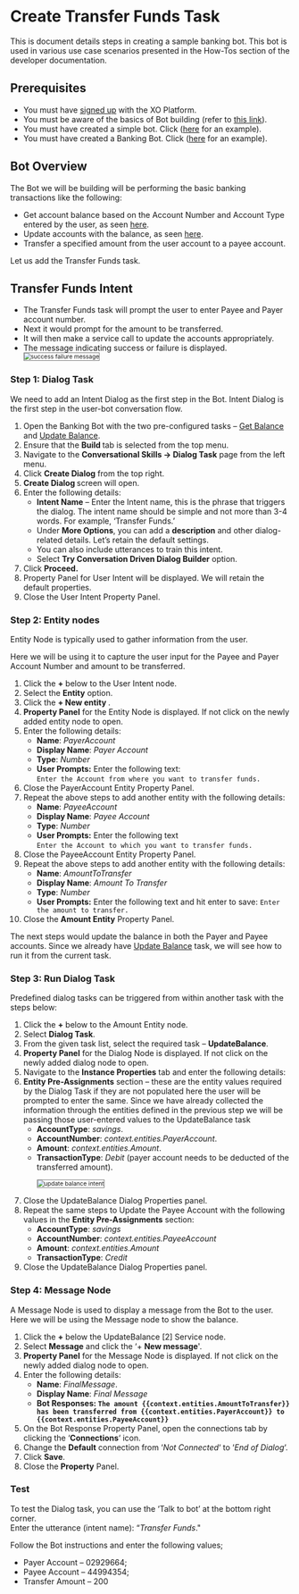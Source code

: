 # Create Transfer Funds Task

This is document details steps in creating a sample banking bot. This bot is used in various use case scenarios presented in the How-Tos section of the developer documentation.

## Prerequisites

<ul>
<li>You must have <a href="https://developer.kore.ai/docs/bots/getting-started/how-to-open-bot-builder/" target="_blank">signed up</a> with the XO Platform.

<li>You must be aware of the basics of Bot building (refer to <a href="https://developer.kore.ai/docs/bots/chatbot-overview/getting-started-bots/" target="_blank">this link</a>).

<li>You must have created a simple bot. Click (<a href="https://developer.kore.ai/docs/bots/chatbot-overview/creating-a-simple-bot/" target="_blank">here</a> for an example).

<li>You must have created a Banking Bot. Click (<a href="https://docsinternal-kore.github.io/docs/xo/how-tos/build-a-banking-assistant/design-conversation-skills/create-a-sample-banking-assistant/" target="_blank">here</a> for an example).
</li>
</ul>

## Bot Overview

The Bot we will be building will be performing the basic banking transactions like the following:

<ul>
<li>Get account balance based on the Account Number and Account Type entered by the user, as seen <a href="https://docsinternal-kore.github.io/docs/xo/how-tos/build-a-banking-assistant/design-conversation-skills/create-a-sample-banking-assistant/" target="_blank">here</a>.

<li>Update accounts with the balance, as seen <a href="https://docsinternal-kore.github.io/docs/xo/how-tos/build-a-banking-assistant/design-conversation-skills/create-balance-task/" target="_blank">here</a>.

<li>Transfer a specified amount from the user account to a payee account.
</li>
</ul>

Let us add the Transfer Funds task.


## Transfer Funds Intent


<ul>
<li>The Transfer Funds task will prompt the user to enter Payee and Payer account number.

<li>Next it would prompt for the amount to be transferred.

<li>It will then make a service call to update the accounts appropriately.

<li>The message indicating success or failure is displayed.</li>

<img src="../images/success-failure-message.png" alt="success failure message" title="success failure message" style="border: 1px solid gray; zoom:75%;"> 
</ul>

### Step 1: Dialog Task

We need to add an Intent Dialog as the first step in the Bot. Intent Dialog is the first step in the user-bot conversation flow.

<ol>
<li>Open the Banking Bot with the two pre-configured tasks – <a href="https://docsinternal-kore.github.io/docs/xo/how-tos/build-a-banking-assistant/design-conversation-skills/create-a-sample-banking-assistant/" target="_blank">Get Balance</a> and <a href="https://docsinternal-kore.github.io/docs/xo/how-tos/build-a-banking-assistant/design-conversation-skills/create-balance-task/" target="_blank">Update Balance</a>.

<li>Ensure that the <strong>Build </strong>tab is selected from the top menu.

<li>Navigate to the <strong>Conversational Skills -> Dialog Task</strong> page from the left menu.

<li>Click <strong>Create Dialog</strong> from the top right.

<li><strong>Create Dialog </strong>screen will open.

<li>Enter the following details: 
<ul>
<li><strong>Intent Name</strong> – Enter the Intent name, this is the phrase that triggers the dialog. The intent name should be simple and not more than 3-4 words. For example, ‘Transfer Funds.’
<li>Under <strong>More Options</strong>, you can add a <strong>description</strong> and other dialog-related details. Let’s retain the default settings.
<li>You can also include utterances to train this intent.</li> 
<li>Select <strong>Try Conversation Driven Dialog Builder</strong> option.</li></ul>

<li>Click <strong>Proceed.</strong>

<li>Property Panel for User Intent will be displayed. We will retain the default properties.
<li>Close the User Intent Property Panel.</li>
</ol>

### Step 2: Entity nodes

Entity Node is typically used to gather information from the user.

Here we will be using it to capture the user input for the Payee and Payer Account Number and amount to be transferred.

<ol>
<li>Click the <strong>+</strong> below to the User Intent node.
<li>Select the <strong>Entity</strong> option.
<li>Click the <strong>+ New entity </strong>.
<li><strong>Property Panel</strong> for the Entity Node is displayed. If not click on the newly added entity node to open.
<li>Enter the following details: 
<ul>
<li><strong>Name</strong>: <em>PayerAccount</em>
<li><strong>Display Name</strong>: <em>Payer Account </em>
<li><strong>Type</strong>: <em>Number</em>
<li><strong>User Prompts:</strong> Enter the following text:<br><code>Enter the Account from where you want to transfer funds.</code>
</li> 
</ul>

<li>Close the PayerAccount Entity Property Panel.</li>

<li>Repeat the above steps to add another entity with the following details:
<ul>
 
<li><strong>Name</strong>: <em>PayeeAccount</em>
 
<li><strong>Display Name</strong>: <em>Payee Account </em>
 
<li><strong>Type</strong>: <em>Number</em>
 
<li><strong>User Prompts:</strong> Enter the following text<br><code>Enter the Account to which you want to transfer funds.</code>
</li> 
</ul>
<li>Close the PayeeAccount Entity Property Panel.
<li>Repeat the above steps to add another entity with the following details: 
<ul>
<li><strong>Name</strong>: <em>AmountToTransfer</em>
<li><strong>Display Name</strong>: <em>Amount To Transfer </em>
<li><strong>Type</strong>: <em>Number</em>
<li><strong>User Prompts:</strong> Enter the following text and hit enter to save: <code>Enter the amount to transfer.</code>
</li> 
</ul>
<li>Close the <b>Amount Entity</b> Property Panel.
</li>
</ol>

The next steps would update the balance in both the Payer and Payee accounts. Since we already have <a href="https://docsinternal-kore.github.io/docs/xo/how-tos/build-a-banking-assistant/design-conversation-skills/create-balance-task/" target="_blank">Update Balance</a> task, we will see how to run it from the current task.

### Step 3: Run Dialog Task

Predefined dialog tasks can be triggered from within another task with the steps below:

<ol>
<li>Click the <strong>+</strong> below to the Amount Entity node.
<li>Select <strong>Dialog Task</strong>.
<li>From the given task list, select the required task – <strong>UpdateBalance</strong>.
<li><strong>Property Panel</strong> for the Dialog Node is displayed. If not click on the newly added dialog node to open.
<li>Navigate to the <strong>Instance Properties</strong> tab and enter the following details:
<li><strong>Entity Pre-Assignments</strong> section – these are the entity values required by the Dialog Task if they are not populated here the user will be prompted to enter the same. Since we have already collected the information through the entities defined in the previous step we will be passing those user-entered values to the UpdateBalance task 
<ul>
<li><strong>AccountType</strong>: <em>savings</em>.</li>
<li><strong>AccountNumber</strong>: <em>context.entities.PayerAccount</em>.</li>
<li><strong>Amount</strong>: <em>context.entities.Amount</em>.</li>
<li><strong>TransactionType</strong>: <em>Debit</em> (payer account needs to be deducted of the transferred amount).</li>

<img src="../images/intent-update-balance.png" alt="update balance intent" title="update balance intent" style="border: 1px solid gray; zoom:75%;"></ul>

<li>Close the UpdateBalance Dialog Properties panel.</li>
<li>Repeat the same steps to Update the Payee Account with the following values in the <strong>Entity Pre-Assignments</strong> section:
<ul>
<li><strong>AccountType</strong>: <em>savings</em>
<li><strong>AccountNumber</strong>: <em>context.entities.PayeeAccount</em>
<li><strong>Amount</strong>: <em>context.entities.Amount</em> 
<li><strong>TransactionType</strong>: <em>Credit</em>
</li></ul>
<li>Close the UpdateBalance Dialog Properties panel.
</li>
</ol>

### Step 4: Message Node

A Message Node is used to display a message from the Bot to the user. Here we will be using the Message node to show the balance.

<ol>
<li>Click the <strong>+</strong> below the UpdateBalance [2] Service node.</li>
<li>Select <strong>Message</strong> and click the ‘+ <strong>New message</strong>'.</li>
<li><strong>Property Panel</strong> for the Message Node is displayed. If not click on the newly added dialog node to open.</li>
<li>Enter the following details:  
    <ul>
    <li><strong>Name</strong>: <em>FinalMessage</em>.</li>  
    <li><strong>Display Name</strong>: <em>Final Message</em></li>  
    <li><strong>Bot Responses: <code>The amount {{context.entities.AmountToTransfer}} has been transferred from {{context.entities.PayerAccount}} to {{context.entities.PayeeAccount}}</code></strong></li>
    </ul>  
<li>On the Bot Response Property Panel, open the connections tab by clicking the ‘<strong>Connections</strong>‘ icon. 
<li>Change the <strong>Default</strong> connection from ‘<em>Not Connected</em>‘ to ‘<em>End of Dialog</em>‘.
<li>Click <strong>Save</strong>.
</li>
<li>Close the <b>Property</b> Panel.</li></ol>

### Test

To test the Dialog task, you can use the ‘Talk to bot’ at the bottom right corner.<br>Enter the utterance (intent name): “<em>Transfer Funds</em>."

Follow the Bot instructions and enter the following values;

<ul>
<li>Payer Account – 02929664;</li>
<li>Payee Account – 44994354;</li>
<li>Transfer Amount – 200</li>
</ul>